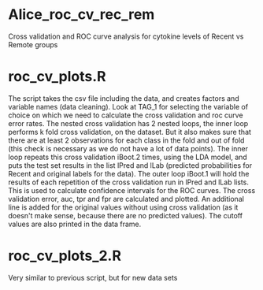 # Alice_roc_cv_rec_rem
Cross validation and ROC curve analysis for cytokine levels of Recent vs Remote groups

# roc_cv_plots.R
The script takes the csv file including the data, and creates factors and variable names (data cleaning). Look at TAG_1
for selecting the variable of choice on which we need to calculate the cross validation and roc curve error rates. The 
nested cross validation has 2 nested loops, the inner loop performs k fold cross validation, on the dataset. But it also
makes sure that there are at least 2 observations for each class in the fold and out of fold (this check is necessary as 
we do not have a lot of data points). The inner loop repeats this cross validation iBoot.2 times, using the LDA model,
and puts the test set results in the list lPred and lLab (predicted probabilities for Recent and original labels for the
data). The outer loop iBoot.1 will hold the results of each repetition of the cross validation run in lPred and lLab lists.
This is used to calculate confidence intervals for the ROC curves. The cross validation error, auc, tpr and fpr are calculated
and plotted. An additional line is added for the original values without using cross validation (as it doesn't make sense, 
because there are no predicted values). The cutoff values are also printed in the data frame. 

# roc_cv_plots_2.R
Very similar to previous script, but for new data sets